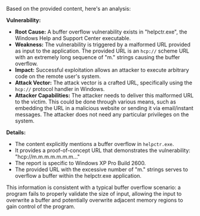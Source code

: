 Based on the provided content, here's an analysis:

**Vulnerability:**

*   **Root Cause:** A buffer overflow vulnerability exists in "helpctr.exe", the Windows Help and Support Center executable.
*   **Weakness:** The vulnerability is triggered by a malformed URL provided as input to the application. The provided URL is an `hcp://` scheme URL with an extremely long sequence of "m." strings causing the buffer overflow.
*   **Impact:** Successful exploitation allows an attacker to execute arbitrary code on the remote user's system.
*   **Attack Vector:** The attack vector is a crafted URL, specifically using the `hcp://` protocol handler in Windows.
*   **Attacker Capabilities:** The attacker needs to deliver this malformed URL to the victim. This could be done through various means, such as embedding the URL in a malicious website or sending it via email/instant messages. The attacker does not need any particular privileges on the system.

**Details:**

* The content explicitly mentions a buffer overflow in `helpctr.exe`.
* It provides a proof-of-concept URL that demonstrates the vulnerability: "hcp://m.m.m.m.m.m.m..."
* The report is specific to Windows XP Pro Build 2600.
* The provided URL with the excessive number of "m." strings serves to overflow a buffer within the helpctr.exe application.

This information is consistent with a typical buffer overflow scenario: a program fails to properly validate the size of input, allowing the input to overwrite a buffer and potentially overwrite adjacent memory regions to gain control of the program.